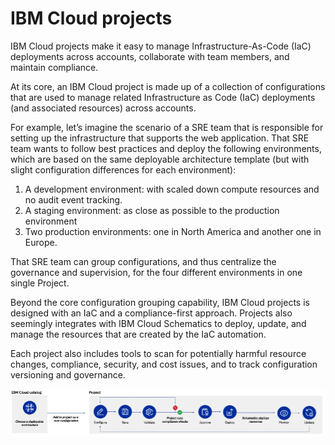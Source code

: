 # IBM Cloud projects

IBM Cloud projects make it easy to manage Infrastructure-As-Code (IaC) deployments across accounts, collaborate with team members, and maintain compliance.

At its core, an IBM Cloud project is made up of a collection of configurations that are used to manage related Infrastructure as Code (IaC) deployments (and associated resources) across accounts.

For example, let’s imagine the scenario of a SRE team that is responsible for setting up the infrastructure that supports the web application. That SRE team wants to follow best practices and deploy the following environments, which are based on the same deployable architecture template (but with slight configuration differences for each environment):

1. A development environment: with scaled down compute resources and no audit event tracking.
2. A staging environment: as close as possible to the production environment
3. Two production environments: one in North America and another one in Europe.

That SRE team can group configurations, and thus centralize the governance and supervision, for the four different environments in one single Project.

Beyond the core configuration grouping capability, IBM Cloud projects is designed with an IaC and a compliance-first approach. Projects also seemingly integrates with IBM Cloud Schematics to deploy, update, and manage the resources that are created by the IaC automation.

Each project also includes tools to scan for potentially harmful resource changes, compliance, security, and cost issues, and to track configuration versioning and governance.

![IBM Cloud projects](../images/about-projects.png)
